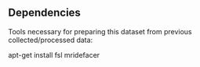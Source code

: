 Dependencies
------------

Tools necessary for preparing this dataset from previous
collected/processed data:

apt-get install fsl mridefacer

